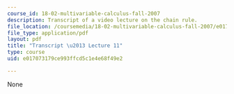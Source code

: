 ```yaml
---
course_id: 18-02-multivariable-calculus-fall-2007
description: Transcript of a video lecture on the chain rule.
file_location: /coursemedia/18-02-multivariable-calculus-fall-2007/e017073179ce993ffcd5c1e4e68f49e2_18_022007L11.pdf
file_type: application/pdf
layout: pdf
title: "Transcript \u2013 Lecture 11"
type: course
uid: e017073179ce993ffcd5c1e4e68f49e2

---
```

None